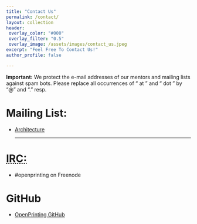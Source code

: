 ```yaml
---
title: "Contact Us"
permalink: /contact/
layout: collection
header:
 overlay_color: "#000"
 overlay_filter: "0.5"
 overlay_image: /assets/images/contact_us.jpeg
excerpt: "Feel Free To Contact Us!"
author_profile: false

---
```


<p>
<strong>Important:</strong> We protect the e-mail addresses of our mentors and mailing lists against spam bots. Please replace all occurrences of “ at ” and “ dot ” by “@” and “.” resp.
<div>
    <h1>Mailing List:</h1>
    <p>
        <ul>
            <li><a href="https://lists.linux-foundation.org/mailman/listinfo/printing-architecture" title="http://lists.linux-foundation.org/mailman/listinfo/printing-architecture"  rel="nofollow">Architecture</a></li>
            <hr>
        </ul>
    </p>
    <p>
        <h1><abbr title="Internet Relay Chat">IRC:</abbr></h1>
        <ul>
            <li>#openprinting on Freenode</li>
        </ul> 
    </p> 
    <h1>GitHub</h1>
    <p>
        <ul>
        <li><a href="https://github.com/OpenPrinting" title="https://github.com/OpenPrinting"  rel="nofollow">OpenPrinting GitHub</a></li>
        </ul>
    </p>
    
</div>